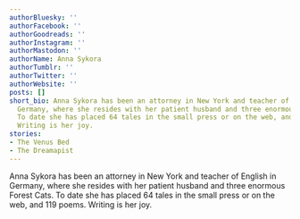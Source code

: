 ```yaml
---
authorBluesky: ''
authorFacebook: ''
authorGoodreads: ''
authorInstagram: ''
authorMastodon: ''
authorName: Anna Sykora
authorTumblr: ''
authorTwitter: ''
authorWebsite: ''
posts: []
short_bio: Anna Sykora has been an attorney in New York and teacher of English in
  Germany, where she resides with her patient husband and three enormous Forest Cats.
  To date she has placed 64 tales in the small press or on the web, and 119 poems.
  Writing is her joy.
stories:
- The Venus Bed
- The Dreamapist
---
```


Anna Sykora has been an attorney in New York and teacher of English in Germany, where she resides with her patient husband and three enormous Forest Cats. To date she has placed 64 tales in the small press or on the web, and 119 poems. Writing is her joy.